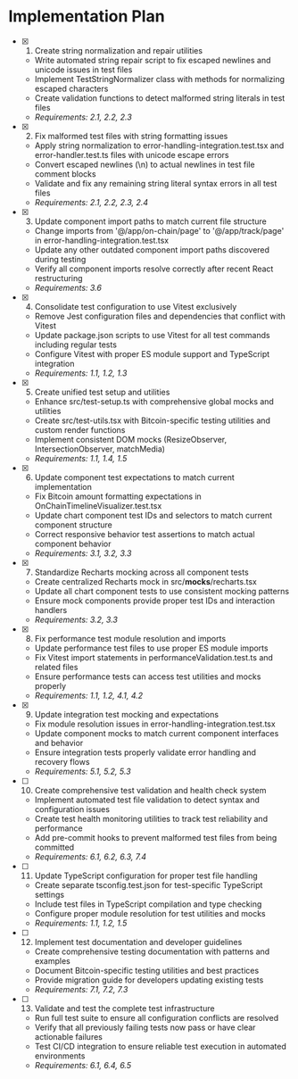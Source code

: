 # Implementation Plan

- [x] 1. Create string normalization and repair utilities
  - Write automated string repair script to fix escaped newlines and unicode issues in test files
  - Implement TestStringNormalizer class with methods for normalizing escaped characters
  - Create validation functions to detect malformed string literals in test files
  - _Requirements: 2.1, 2.2, 2.3_

- [x] 2. Fix malformed test files with string formatting issues
  - Apply string normalization to error-handling-integration.test.tsx and error-handler.test.ts files with unicode escape errors
  - Convert escaped newlines (\n) to actual newlines in test file comment blocks
  - Validate and fix any remaining string literal syntax errors in all test files
  - _Requirements: 2.1, 2.2, 2.3, 2.4_

- [x] 3. Update component import paths to match current file structure
  - Change imports from '@/app/on-chain/page' to '@/app/track/page' in error-handling-integration.test.tsx
  - Update any other outdated component import paths discovered during testing
  - Verify all component imports resolve correctly after recent React restructuring
  - _Requirements: 3.6_

- [x] 4. Consolidate test configuration to use Vitest exclusively
  - Remove Jest configuration files and dependencies that conflict with Vitest
  - Update package.json scripts to use Vitest for all test commands including regular tests
  - Configure Vitest with proper ES module support and TypeScript integration
  - _Requirements: 1.1, 1.2, 1.3_

- [x] 5. Create unified test setup and utilities
  - Enhance src/test-setup.ts with comprehensive global mocks and utilities
  - Create src/test-utils.tsx with Bitcoin-specific testing utilities and custom render functions
  - Implement consistent DOM mocks (ResizeObserver, IntersectionObserver, matchMedia)
  - _Requirements: 1.1, 1.4, 1.5_

- [x] 6. Update component test expectations to match current implementation
  - Fix Bitcoin amount formatting expectations in OnChainTimelineVisualizer.test.tsx
  - Update chart component test IDs and selectors to match current component structure
  - Correct responsive behavior test assertions to match actual component behavior
  - _Requirements: 3.1, 3.2, 3.3_

- [x] 7. Standardize Recharts mocking across all component tests
  - Create centralized Recharts mock in src/__mocks__/recharts.tsx
  - Update all chart component tests to use consistent mocking patterns
  - Ensure mock components provide proper test IDs and interaction handlers
  - _Requirements: 3.2, 3.3_

- [x] 8. Fix performance test module resolution and imports
  - Update performance test files to use proper ES module imports
  - Fix Vitest import statements in performanceValidation.test.ts and related files
  - Ensure performance tests can access test utilities and mocks properly
  - _Requirements: 1.1, 1.2, 4.1, 4.2_

- [x] 9. Update integration test mocking and expectations
  - Fix module resolution issues in error-handling-integration.test.tsx
  - Update component mocks to match current component interfaces and behavior
  - Ensure integration tests properly validate error handling and recovery flows
  - _Requirements: 5.1, 5.2, 5.3_

- [ ] 10. Create comprehensive test validation and health check system
  - Implement automated test file validation to detect syntax and configuration issues
  - Create test health monitoring utilities to track test reliability and performance
  - Add pre-commit hooks to prevent malformed test files from being committed
  - _Requirements: 6.1, 6.2, 6.3, 7.4_

- [ ] 11. Update TypeScript configuration for proper test file handling
  - Create separate tsconfig.test.json for test-specific TypeScript settings
  - Include test files in TypeScript compilation and type checking
  - Configure proper module resolution for test utilities and mocks
  - _Requirements: 1.1, 1.2, 1.5_

- [ ] 12. Implement test documentation and developer guidelines
  - Create comprehensive testing documentation with patterns and examples
  - Document Bitcoin-specific testing utilities and best practices
  - Provide migration guide for developers updating existing tests
  - _Requirements: 7.1, 7.2, 7.3_

- [ ] 13. Validate and test the complete test infrastructure
  - Run full test suite to ensure all configuration conflicts are resolved
  - Verify that all previously failing tests now pass or have clear actionable failures
  - Test CI/CD integration to ensure reliable test execution in automated environments
  - _Requirements: 6.1, 6.4, 6.5_
